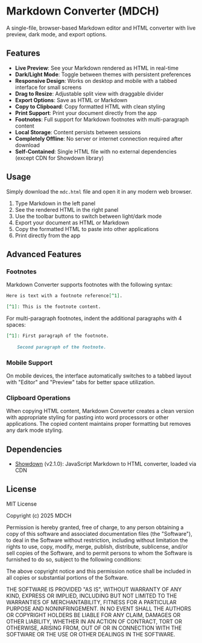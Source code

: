 # Markdown Converter (MDCH)

A single-file, browser-based Markdown editor and HTML converter with live preview, dark mode, and export options.

## Features

- **Live Preview**: See your Markdown rendered as HTML in real-time
- **Dark/Light Mode**: Toggle between themes with persistent preferences
- **Responsive Design**: Works on desktop and mobile with a tabbed interface for small screens
- **Drag to Resize**: Adjustable split view with draggable divider
- **Export Options**: Save as HTML or Markdown
- **Copy to Clipboard**: Copy formatted HTML with clean styling
- **Print Support**: Print your document directly from the app
- **Footnotes**: Full support for Markdown footnotes with multi-paragraph content
- **Local Storage**: Content persists between sessions
- **Completely Offline**: No server or internet connection required after download
- **Self-Contained**: Single HTML file with no external dependencies (except CDN for Showdown library)

## Usage

Simply download the `mdc.html` file and open it in any modern web browser.

1. Type Markdown in the left panel
2. See the rendered HTML in the right panel
3. Use the toolbar buttons to switch between light/dark mode
4. Export your document as HTML or Markdown
5. Copy the formatted HTML to paste into other applications
6. Print directly from the app

## Advanced Features

### Footnotes

Markdown Converter supports footnotes with the following syntax:

```markdown
Here is text with a footnote reference[^1].

[^1]: This is the footnote content.
```

For multi-paragraph footnotes, indent the additional paragraphs with 4 spaces:

```markdown
[^1]: First paragraph of the footnote.
    
    Second paragraph of the footnote.
```

### Mobile Support

On mobile devices, the interface automatically switches to a tabbed layout with "Editor" and "Preview" tabs for better space utilization.

### Clipboard Operations

When copying HTML content, Markdown Converter creates a clean version with appropriate styling for pasting into word processors or other applications. The copied content maintains proper formatting but removes any dark mode styling.

## Dependencies

- [Showdown](https://github.com/showdownjs/showdown) (v2.1.0): JavaScript Markdown to HTML converter, loaded via CDN

## License

MIT License

Copyright (c) 2025 MDCH

Permission is hereby granted, free of charge, to any person obtaining a copy
of this software and associated documentation files (the "Software"), to deal
in the Software without restriction, including without limitation the rights
to use, copy, modify, merge, publish, distribute, sublicense, and/or sell
copies of the Software, and to permit persons to whom the Software is
furnished to do so, subject to the following conditions:

The above copyright notice and this permission notice shall be included in all
copies or substantial portions of the Software.

THE SOFTWARE IS PROVIDED "AS IS", WITHOUT WARRANTY OF ANY KIND, EXPRESS OR
IMPLIED, INCLUDING BUT NOT LIMITED TO THE WARRANTIES OF MERCHANTABILITY,
FITNESS FOR A PARTICULAR PURPOSE AND NONINFRINGEMENT. IN NO EVENT SHALL THE
AUTHORS OR COPYRIGHT HOLDERS BE LIABLE FOR ANY CLAIM, DAMAGES OR OTHER
LIABILITY, WHETHER IN AN ACTION OF CONTRACT, TORT OR OTHERWISE, ARISING FROM,
OUT OF OR IN CONNECTION WITH THE SOFTWARE OR THE USE OR OTHER DEALINGS IN THE
SOFTWARE.
